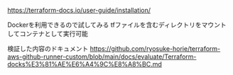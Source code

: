 https://terraform-docs.io/user-guide/installation/

Dockerを利用できるので試してみる
tfファイルを含むディレクトリをマウントしてコンテナとして実行可能

検証した内容のドキュメント
https://github.com/ryosuke-horie/terraform-aws-github-runner-custom/blob/main/docs/evaluate/Terraform-docks%E3%81%AE%E6%A4%9C%E8%A8%BC.md